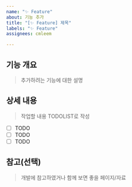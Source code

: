 ```yaml
---
name: "✨ Feature"
about: 기능 추가
title: "[✨ Feature] 제목"
labels: "✨ Feature"
assignees: cmleem

---
```


## 기능 개요
> 추가하려는 기능에 대한 설명

## 상세 내용
> 작업할 내용 TODOLIST로 작성
- [ ] TODO
- [ ] TODO
- [ ] TODO

## 참고(선택)
> 개발에 참고하였거나 함께 보면 좋을 페이지/자료
